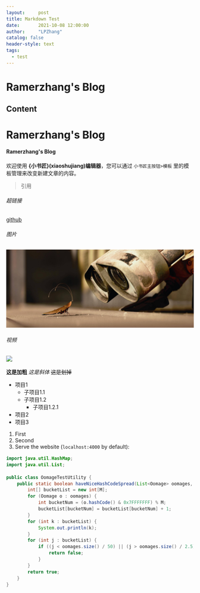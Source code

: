 ```yaml
---
layout:     post
title: Markdown Test
date:       2021-10-08 12:00:00
author:     "LPZhang"
catalog: false
header-style: text
tags: 
  - test
---
```


Ramerzhang's Blog
========
Content
-----------------
# Ramerzhang's Blog
#### Ramerzhang's Blog

欢迎使用 **{小书匠}(xiaoshujiang)编辑器**，您可以通过 `小书匠主按钮>模板` 里的模板管理来改变新建文章的内容。

> 引用

###### 超链接
[github](https://github.com/Ramer42/Ramer42.github.io)

###### 图片
![](https://github.com/Ramer42/Ramer42.github.io/blob/master/img/404-bg.jpg)

###### 视频
[![](https://res.cloudinary.com/marcomontalbano/image/upload/v1633664414/video_to_markdown/images/youtube--kMndV7Fy-zw-c05b58ac6eb4c4700831b2b3070cd403.jpg)](https://www.youtube.com/watch?v=dQw4w9WgXcQ)

**这是加粗**
*这是斜体*
~~这是划掉~~

- 项目1
  - 子项目1.1
  - 子项目1.2
    - 子项目1.2.1
- 项目2
- 项目3

1. First
2. Second
3. Serve the website (`localhost:4000` by default):

```java
import java.util.HashMap;
import java.util.List;

public class OomageTestUtility {
    public static boolean haveNiceHashCodeSpread(List<Oomage> oomages, int M) {
        int[] bucketList = new int[M];
        for (Oomage o : oomages) {
            int bucketNum = (o.hashCode() & 0x7FFFFFFF) % M;
            bucketList[bucketNum] = bucketList[bucketNum] + 1;
        }
        for (int k : bucketList) {
            System.out.println(k);
        }
        for (int j : bucketList) {
            if ((j < oomages.size() / 50) || (j > oomages.size() / 2.5)) {
                return false;
            }
        }
        return true;
    }
}
```
